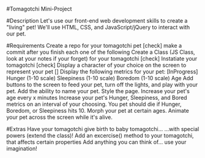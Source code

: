 #Tomagotchi Mini-Project

#Description
Let's use our front-end web development skills to create a "living" pet! We'll use HTML, CSS, and JavaScript/jQuery to interact with our pet.

#Requirements
Create a repo for your tomagotchi pet   														[check]
make a commit after you finish each one of the following 
Create a Class (JS Class, look at your notes if your forget) for your tomagotchi 				[check]
Instatiate your tomagotchi 																		[check]
Display a character of your choice on the screen to represent your pet                          []
Display the following metrics for your pet:														[InProgress]
Hunger (1-10 scale)
Sleepiness (1-10 scale)
Boredom (1-10 scale)
Age
Add buttons to the screen to feed your pet, turn off the lights, and play with your pet.
Add the ability to name your pet.
Style the page.
Increase your pet's age every x minutes
Increase your pet's Hunger, Sleepiness, and Bored metrics on an interval of your choosing.
You pet should die if Hunger, Boredom, or Sleepiness hits 10.
Morph your pet at certain ages.
Animate your pet across the screen while it's alive.


#Extras
Have your tomagotchi give birth to baby tomagotchi...
...with special powers (extend the class)!
Add an excercise() method to your tomagotchi, that affects certain properties
Add anything you can think of... use your imagination!
